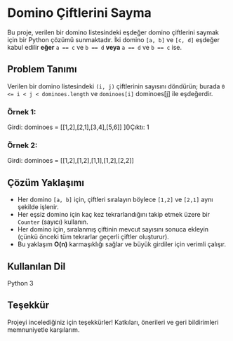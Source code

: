 # Domino Çiftlerini Sayma
Bu proje, verilen bir domino listesindeki eşdeğer domino çiftlerini saymak için bir Python çözümü sunmaktadır. İki domino `[a, b]` ve `[c, d]` eşdeğer kabul edilir **eğer** `a == c` ve `b == d` **veya** `a == d` ve `b == c` ise.

## Problem Tanımı
Verilen bir domino listesindeki `(i, j)` çiftlerinin sayısını döndürün; burada `0 <= i < j < dominoes.length` ve `dominoes[i]` dominoes[j] ile eşdeğerdir.

### Örnek 1:
Girdi: dominoes = [[1,2],[2,1],[3,4],[5,6]]
]()Çıktı: 1

### Örnek 2:
Girdi: dominoes = [[1,2],[1,2],[1,1],[1,2],[2,2]]

## Çözüm Yaklaşımı
- Her domino `[a, b]` için, çiftleri sıralayın böylece `[1,2]` ve `[2,1]` aynı şekilde işlenir.
- Her eşsiz domino için kaç kez tekrarlandığını takip etmek üzere bir `Counter` (sayıcı) kullanın.
- Her domino için, sıralanmış çiftinin mevcut sayısını sonuca ekleyin (çünkü önceki tüm tekrarlar geçerli çiftler oluşturur).
- Bu yaklaşım **O(n)** karmaşıklığı sağlar ve büyük girdiler için verimli çalışır.

## Kullanılan Dil
Python 3

## Teşekkür
Projeyi incelediğiniz için teşekkürler! Katkıları, önerileri ve geri bildirimleri memnuniyetle karşılarım.
